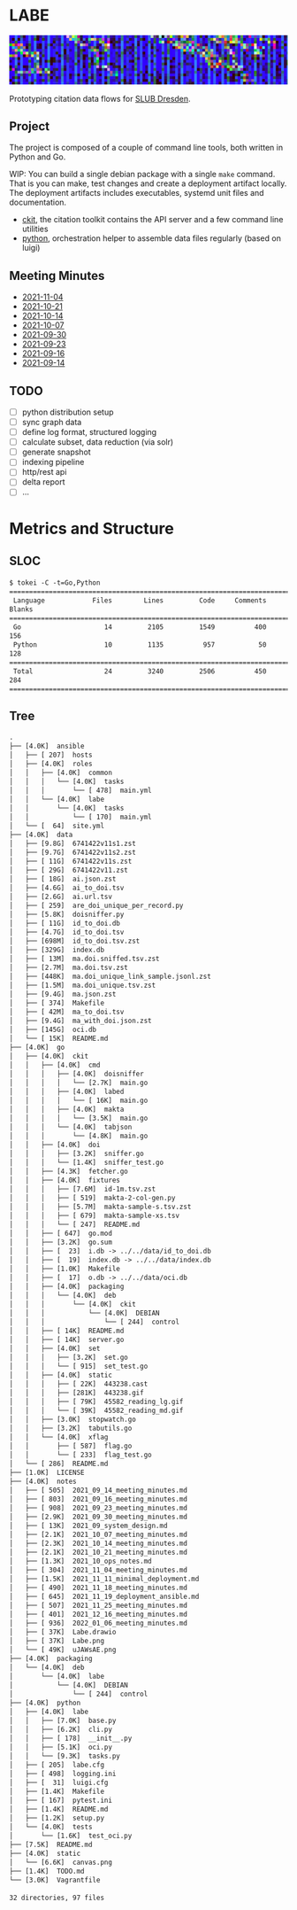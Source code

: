# LABE

![](static/canvas.png)

Prototyping citation data flows for [SLUB Dresden](https://www.slub-dresden.de/).

## Project

The project is composed of a couple of command line tools, both written in
Python and Go.

WIP: You can build a single debian package with a single `make` command. That
is you can make, test changes and create a deployment artifact locally. The
deployment artifacts includes executables, systemd unit files and
documentation.

* [ckit](go/ckit), the citation toolkit contains the API server and a few command line utilities
* [python](python), orchestration helper to assemble data files regularly (based on luigi)

## Meeting Minutes

* [2021-11-04](notes/2021_11_04_meeting_minutes.md)
* [2021-10-21](notes/2021_10_21_meeting_minutes.md)
* [2021-10-14](notes/2021_10_14_meeting_minutes.md)
* [2021-10-07](notes/2021_10_07_meeting_minutes.md)
* [2021-09-30](notes/2021_09_30_meeting_minutes.md)
* [2021-09-23](notes/2021_09_23_meeting_minutes.md)
* [2021-09-16](notes/2021_09_16_meeting_minutes.md)
* [2021-09-14](notes/2021_09_14_meeting_minutes.md)

## TODO

* [ ] python distribution setup
* [ ] sync graph data
* [ ] define log format, structured logging
* [ ] calculate subset, data reduction (via solr)
* [ ] generate snapshot
* [ ] indexing pipeline
* [ ] http/rest api
* [ ] delta report
* [ ] ...

# Metrics and Structure

## SLOC

```
$ tokei -C -t=Go,Python
===============================================================================
 Language            Files        Lines         Code     Comments       Blanks
===============================================================================
 Go                     14         2105         1549          400          156
 Python                 10         1135          957           50          128
===============================================================================
 Total                  24         3240         2506          450          284
===============================================================================
```

## Tree

```shell
.
├── [4.0K]  ansible
│   ├── [ 207]  hosts
│   ├── [4.0K]  roles
│   │   ├── [4.0K]  common
│   │   │   └── [4.0K]  tasks
│   │   │       └── [ 478]  main.yml
│   │   └── [4.0K]  labe
│   │       └── [4.0K]  tasks
│   │           └── [ 170]  main.yml
│   └── [  64]  site.yml
├── [4.0K]  data
│   ├── [9.8G]  6741422v11s1.zst
│   ├── [9.7G]  6741422v11s2.zst
│   ├── [ 11G]  6741422v11s.zst
│   ├── [ 29G]  6741422v11.zst
│   ├── [ 18G]  ai.json.zst
│   ├── [4.6G]  ai_to_doi.tsv
│   ├── [2.6G]  ai.url.tsv
│   ├── [ 259]  are_doi_unique_per_record.py
│   ├── [5.8K]  doisniffer.py
│   ├── [ 11G]  id_to_doi.db
│   ├── [4.7G]  id_to_doi.tsv
│   ├── [698M]  id_to_doi.tsv.zst
│   ├── [329G]  index.db
│   ├── [ 13M]  ma.doi.sniffed.tsv.zst
│   ├── [2.7M]  ma.doi.tsv.zst
│   ├── [448K]  ma.doi_unique_link_sample.jsonl.zst
│   ├── [1.5M]  ma.doi_unique.tsv.zst
│   ├── [9.4G]  ma.json.zst
│   ├── [ 374]  Makefile
│   ├── [ 42M]  ma_to_doi.tsv
│   ├── [9.4G]  ma_with_doi.json.zst
│   ├── [145G]  oci.db
│   └── [ 15K]  README.md
├── [4.0K]  go
│   ├── [4.0K]  ckit
│   │   ├── [4.0K]  cmd
│   │   │   ├── [4.0K]  doisniffer
│   │   │   │   └── [2.7K]  main.go
│   │   │   ├── [4.0K]  labed
│   │   │   │   └── [ 16K]  main.go
│   │   │   ├── [4.0K]  makta
│   │   │   │   └── [3.5K]  main.go
│   │   │   └── [4.0K]  tabjson
│   │   │       └── [4.8K]  main.go
│   │   ├── [4.0K]  doi
│   │   │   ├── [3.2K]  sniffer.go
│   │   │   └── [1.4K]  sniffer_test.go
│   │   ├── [4.3K]  fetcher.go
│   │   ├── [4.0K]  fixtures
│   │   │   ├── [7.6M]  id-1m.tsv.zst
│   │   │   ├── [ 519]  makta-2-col-gen.py
│   │   │   ├── [5.7M]  makta-sample-s.tsv.zst
│   │   │   ├── [ 679]  makta-sample-xs.tsv
│   │   │   └── [ 247]  README.md
│   │   ├── [ 647]  go.mod
│   │   ├── [3.2K]  go.sum
│   │   ├── [  23]  i.db -> ../../data/id_to_doi.db
│   │   ├── [  19]  index.db -> ../../data/index.db
│   │   ├── [1.0K]  Makefile
│   │   ├── [  17]  o.db -> ../../data/oci.db
│   │   ├── [4.0K]  packaging
│   │   │   └── [4.0K]  deb
│   │   │       └── [4.0K]  ckit
│   │   │           └── [4.0K]  DEBIAN
│   │   │               └── [ 244]  control
│   │   ├── [ 14K]  README.md
│   │   ├── [ 14K]  server.go
│   │   ├── [4.0K]  set
│   │   │   ├── [3.2K]  set.go
│   │   │   └── [ 915]  set_test.go
│   │   ├── [4.0K]  static
│   │   │   ├── [ 22K]  443238.cast
│   │   │   ├── [281K]  443238.gif
│   │   │   ├── [ 79K]  45582_reading_lg.gif
│   │   │   └── [ 39K]  45582_reading_md.gif
│   │   ├── [3.0K]  stopwatch.go
│   │   ├── [3.2K]  tabutils.go
│   │   └── [4.0K]  xflag
│   │       ├── [ 587]  flag.go
│   │       └── [ 233]  flag_test.go
│   └── [ 286]  README.md
├── [1.0K]  LICENSE
├── [4.0K]  notes
│   ├── [ 505]  2021_09_14_meeting_minutes.md
│   ├── [ 803]  2021_09_16_meeting_minutes.md
│   ├── [ 908]  2021_09_23_meeting_minutes.md
│   ├── [2.9K]  2021_09_30_meeting_minutes.md
│   ├── [ 13K]  2021_09_system_design.md
│   ├── [2.1K]  2021_10_07_meeting_minutes.md
│   ├── [2.3K]  2021_10_14_meeting_minutes.md
│   ├── [2.1K]  2021_10_21_meeting_minutes.md
│   ├── [1.3K]  2021_10_ops_notes.md
│   ├── [ 304]  2021_11_04_meeting_minutes.md
│   ├── [1.5K]  2021_11_11_minimal_deployment.md
│   ├── [ 490]  2021_11_18_meeting_minutes.md
│   ├── [ 645]  2021_11_19_deployment_ansible.md
│   ├── [ 507]  2021_11_25_meeting_minutes.md
│   ├── [ 401]  2021_12_16_meeting_minutes.md
│   ├── [ 936]  2022_01_06_meeting_minutes.md
│   ├── [ 37K]  Labe.drawio
│   ├── [ 37K]  Labe.png
│   └── [ 49K]  uJAWsAE.png
├── [4.0K]  packaging
│   └── [4.0K]  deb
│       └── [4.0K]  labe
│           └── [4.0K]  DEBIAN
│               └── [ 244]  control
├── [4.0K]  python
│   ├── [4.0K]  labe
│   │   ├── [7.0K]  base.py
│   │   ├── [6.2K]  cli.py
│   │   ├── [ 178]  __init__.py
│   │   ├── [5.1K]  oci.py
│   │   └── [9.3K]  tasks.py
│   ├── [ 205]  labe.cfg
│   ├── [ 498]  logging.ini
│   ├── [  31]  luigi.cfg
│   ├── [1.4K]  Makefile
│   ├── [ 167]  pytest.ini
│   ├── [1.4K]  README.md
│   ├── [1.2K]  setup.py
│   └── [4.0K]  tests
│       └── [1.6K]  test_oci.py
├── [7.5K]  README.md
├── [4.0K]  static
│   └── [6.6K]  canvas.png
├── [1.4K]  TODO.md
└── [3.0K]  Vagrantfile

32 directories, 97 files
```
